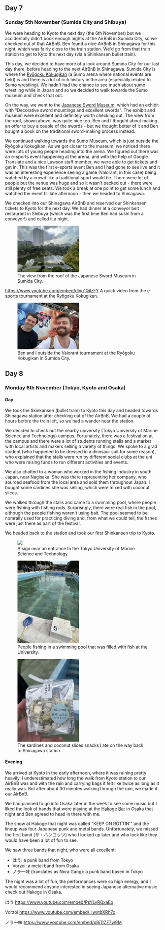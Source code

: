 ## Day 7

### Sunday 5th November (Sumida City and Shibuya)

We were heading to Kyoto the next day (the 6th November) but we accidentally didn't book enough nights at the AirBnB in Sumida City, so we checked out of that AirBnB.
Ben found a nice AirBnB in Shinagawa for this night, which was fairly close to the train station.
We'd go from that train station to get to Kyto the next day (via a Shinkansen bullet train).

This day, we decided to have more of a look around Sumida City for our last day there, before heading to the next AirBnB in Shinagawa.
Sumida City is where the [Ryōgoku Kokugikan](https://g.co/kgs/vZ3LAi) (a Sumo arena where national events are held) is and there is a lot of rich history in the area (especially related to Sumo wrestling).
We hadn't had the chance to see much about sumo wrestling while in Japan and so we decided to walk towards the Sumo museum and check that out.

On the way, we went to the [Japanese Sword Museum](https://maps.app.goo.gl/ijzbVoKchbEahLce8), which had an exhibit with "Decorative sword mountings and excellent swords". 
The exhibit and museum were excellent and definitely worth checking out.
The view from the roof, shown above, was quite nice too.
Ben and I thoguht about making an offer to buy a couple of the swords - but we thought better of it and Ben bought a book on the traditional sword-making process instead.

We continued walking towards the Sumo Museum, which is just outside the Ryōgoku Kokugikan.
As we got closer to the museum, we noticed there were lots of young people heading into the arena.
We figured out there was an e-sports event happening at the arena, and with the help of Google Translate and a nice Lawson staff member, we were able to get tickets and get in.
This was the first e-sports event Ben and I had gone to see live and it was an interesting experience seeing a game (Valorant, in this case) being watched by a crowd like a traditional sport would be.
There were lot of people but the venue was huge and so it wasn't packed out - there were still plenty of free seats.
We took a break at one point to get some lunch and watched the event till late afternoon - then we headed to Shinagawa.

We checked into our Shinagawa AirBnB and reserved our Shinkansen tickets to Kyoto for the next day.
We had dinner at a conveyor belt restaurant in Shibuya (which was the first time Ben had sushi from a conveyor!) and called it a night.

<figure>
    <img src="images/sword_museum_roof.jpg" style="max-width: 200px">
    <figcaption>The view from the roof of the Japanese Sword Museum in Sumida City.</figcaption>
</figure>

https://www.youtube.com/embed/divu1QilzFY
A quick video from the e-sports tournament at the Ryōgoku Kokugikan.

<figure>
    <img src="images/ryogoku_esports_poster.jpg" style="max-width: 200px">
    <figcaption>Ben and I outside the Valorant tournament at the Ryōgoku Kokugikan in Sumida City.</figcaption>
</figure>

## Day 8

### Monday 6th November (Tokyo, Kyoto and Osaka)

#### Day

We took the Skinkansen (bullet train) to Kyoto this day and headed towards Shinagawa station after checking out of the AirBnB.
We had a couple of hours before the train left, so we had a wander near the station.

We decided to check out the nearby university (Tokyo University of Marine Science and Technology) campus.
Fortunately, there was a festival on at the campus and there were a lot of students running stalls and a market with local artists and makers selling a variety of things.
We spoke to a grad student (who happened to be dressed in a dinosaur suit for some reason), who explained that the stalls were run by different social clubs at the uni who were raising funds to run different activities and events.

We also chatted to a woman who worked in the fishing industry in south Japan, near Nagisaka.
She was there representing her company, who sourced seafood from the local area and sold them throughout Japan.
I bought some sardines she was selling, which were mixed with coconut slices.

We walked through the stalls and came to a swimming pool, where people were fishing with fishing rods.
Surprisngly, there were real fish in the pool, although the people fishing weren't using bait.
The pool seemed to be nomrally used for practicing diving and, from what we could tell, the fishes were just there as part of the festival.

We headed back to the station and took our first Shinkansen trip to Kyoto.

<figure>
    <img src="images/tokyo_university_marine.jpg" style="max-width: 200px">
    <figcaption>A sign near an entrance to the Tokyo University of Marine Science and Technology.</figcaption>
</figure>

<figure>
    <img src="images/tokyo_university_pool.jpg" style="max-width: 200px">
    <figcaption>People fishing in a swimming pool that was filled with fish at the University.</figcaption>
</figure>

<figure>
    <img src="images/tokyo_university_sardines.jpg" style="max-width: 200px">
    <figcaption>The sardines and coconut slices snacks I ate on the way back to Shinagawa station.</figcaption>
</figure>


#### Evening

We arrived at Kyoto in the early afternoon, where it was raining pretty heavily.
I underestimated how long the walk from Kyoto station to our AirBnB was and with the rain and carrying bags it felt like twice as long as it really was.
But after about 30 minutes walking through the rain, we made it our AirBnB.

We had planned to go into Osaka later in the week to see some music but I liked the look of bands that were playing at the [Hakoge Bar](http://musicbarhokage.net/) in Osaka that night and Ben agreed to head in there with me.

The show at Hakoge that night was called "KEEP ON ROTTIN'" and the lineup was four Japanese punk and metal bands. 
Unfortunately, we missed the first band (ザ・ハンコッツ) who I looked up later and who look like they would have been a lot of fun to see.

We saw three bands that night, who were all excellent:

- はう: a punk band from Tokyo
- Vorzoi: a metal band from Osaka
- ノラ一味 (translates as Nora Gang): a punk band based in Tokyo

The night was a lot of fun, the performances were so high energy, and I would recommend anyone interested in seeing Japanese alternative music check out Hakoge in Osaka.

はう
https://www.youtube.com/embed/PsYLyRQxaEo

Vorzoi
https://www.youtube.com/embed/_lwxtbXRh7o

ノラ一味
https://www.youtube.com/embed/pBjTtZF7w9M